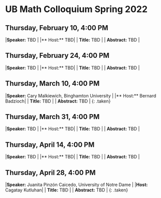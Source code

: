 # UB Math Colloquium Spring 2022


## Thursday, February 10, 4:00 PM

|**Speaker:** TBD |
|** Host:** TBD|
| **Title:** TBD |
| **Abstract:** TBD |

## Thursday, February 24, 4:00 PM

|**Speaker:** TBD |
|** Host:** TBD|
| **Title:** TBD |
| **Abstract:** TBD |

## Thursday, March 10, 4:00 PM

|**Speaker:** Cary Malkiewich, Binghamton University |
|** Host:** Bernard Badzioch|
| **Title:** TBD |
| **Abstract:** TBD |
{: .taken}

## Thursday, March 31, 4:00 PM

|**Speaker:** TBD |
|** Host:** TBD|
| **Title:** TBD |
| **Abstract:** TBD |

## Thursday, April 14, 4:00 PM

|**Speaker:** TBD |
|** Host:** TBD|
| **Title:** TBD |
| **Abstract:** TBD |

## Thursday, April 28, 4:00 PM

|**Speaker:**  Juanita Pinzón Caicedo, University of Notre Dame |
|**Host:** Cagatay Kutluhan|
| **Title:** TBD |
| **Abstract:** TBD |
{: .taken}

